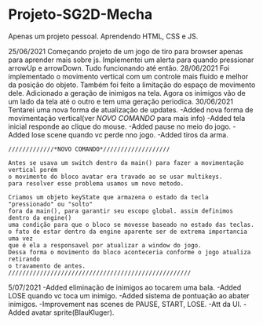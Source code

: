 # Projeto-SG2D-Mecha
Apenas um projeto pessoal. Aprendendo HTML, CSS e JS.

25/06/2021 
    Começando projeto de um jogo de tiro para browser apenas para aprender mais sobre js.
    Implementei um alerta para quando pressionar arrowUp e arrowDown.
    Tudo funcionando até então.
28/06/2021
    Foi implementado o movimento vertical com um controle mais fluido e melhor 
    da posição do objeto.
    Também foi feito a limitação do espaço de movimento dele.
    Adicionado a geração de inimigos na tela.
    Agora os inimigos vão de um lado da tela até o outro e tem uma geração periodica.
30/06/2021
    Tentarei uma nova forma de atualização de updates.
    -Added nova forma de movimentação vertical(ver *NOVO COMANDO* para mais info)
    -Added tela inicial responde ao clique do mouse.
    -Added pause no meio do jogo.
    -Added lose scene quando vc perde nno jogo.
    -Added tiros da arma.

    /////////////*NOVO COMANDO*///////////////////

    Antes se usava um switch dentro da main() para fazer a movimentação vertical porém 
    o movimento do bloco avatar era travado ao se usar multikeys.
    para resolver esse problema usamos um novo metodo.

    Criamos um objeto keyState que armazena o estado da tecla "pressionado" ou "solto"
    fora da main(), para garantir seu escopo global. assim definimos dentro da engine()
    uma condição para que o bloco se movesse baseado no estado das teclas.
    o fato de estar dentro da engine aparente ser de extrema importancia uma vez
    que é ela a responsavel por atualizar a window do jogo. 
    Dessa forma o movimento do bloco aconteceria conforme o jogo atualiza retirando
    o travamento de antes.
    ////////////////////////////////////////////////////
    
5/07/2021 
    -Added eliminação de inimigos ao tocarem uma bala.
    -Added LOSE quando vc toca um inimigo.
    -Added sistema de pontuação ao abater inimigos.
    -Improvement nas scenes de PAUSE, START, LOSE.
    -Att da UI.
    -Added avatar sprite(BlauKluger).


